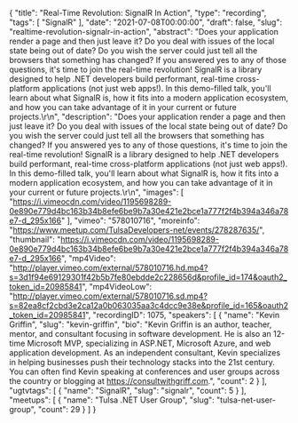 {
  "title": "Real-Time Revolution: SignalR In Action",
  "type": "recording",
  "tags": [
    "SignalR"
  ],
  "date": "2021-07-08T00:00:00",
  "draft": false,
  "slug": "realtime-revolution-signalr-in-action",
  "abstract": "Does your application render a page and then just leave it? Do you deal with issues of the local state being out of date? Do you wish the server could just tell all the browsers that something has changed? If you answered yes to any of those questions, it's time to join the real-time revolution! SignalR is a library designed to help .NET developers build performant, real-time cross-platform applications (not just web apps!). In this demo-filled talk, you'll learn about what SignalR is, how it fits into a modern application ecosystem, and how you can take advantage of it in your current or future projects.\r\n",
  "description": "Does your application render a page and then just leave it? Do you deal with issues of the local state being out of date? Do you wish the server could just tell all the browsers that something has changed? If you answered yes to any of those questions, it's time to join the real-time revolution! SignalR is a library designed to help .NET developers build performant, real-time cross-platform applications (not just web apps!). In this demo-filled talk, you'll learn about what SignalR is, how it fits into a modern application ecosystem, and how you can take advantage of it in your current or future projects.\r\n",
  "images": [
    "https://i.vimeocdn.com/video/1195698289-0e890e779d4bc163b34b8efe6be9b7a30e421e2bce1a777f2f4b394a346a78e7-d_295x166"
  ],
  "vimeo": "578010716",
  "moreinfo": "https://www.meetup.com/TulsaDevelopers-net/events/278287635/",
  "thumbnail": "https://i.vimeocdn.com/video/1195698289-0e890e779d4bc163b34b8efe6be9b7a30e421e2bce1a777f2f4b394a346a78e7-d_295x166",
  "mp4Video": "http://player.vimeo.com/external/578010716.hd.mp4?s=3d1f94e69129301f42b5b7fe80ebdde2c228656d&profile_id=174&oauth2_token_id=20985841",
  "mp4VideoLow": "http://player.vimeo.com/external/578010716.sd.mp4?s=82ea8cf2cbd3e2ca12a0b063035aa3c4dcc9e38e&profile_id=165&oauth2_token_id=20985841",
  "recordingID": 1075,
  "speakers": [
    {
      "name": "Kevin Griffin",
      "slug": "kevin-griffin",
      "bio": "Kevin Griffin is an author, teacher, mentor, and consultant focusing in software development. He is also an 12-time Microsoft MVP, specializing in ASP.NET, Microsoft Azure, and web application development. As an independent consultant, Kevin specializes in helping businesses push their technology stacks into the 21st century. You can often find Kevin speaking at conferences and user groups across the country or blogging at https://consultwithgriff.com.",
      "count": 2
    }
  ],
  "ugtvtags": [
    {
      "name": "SignalR",
      "slug": "signalr",
      "count": 5
    }
  ],
  "meetups": [
    {
      "name": "Tulsa .NET User Group",
      "slug": "tulsa-net-user-group",
      "count": 29
    }
  ]
}